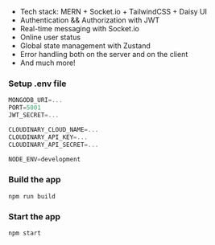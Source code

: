 - Tech stack: MERN + Socket.io + TailwindCSS + Daisy UI
- Authentication && Authorization with JWT
- Real-time messaging with Socket.io
- Online user status
- Global state management with Zustand
- Error handling both on the server and on the client
- And much more!

### Setup .env file

```js
MONGODB_URI=...
PORT=5001
JWT_SECRET=...

CLOUDINARY_CLOUD_NAME=...
CLOUDINARY_API_KEY=...
CLOUDINARY_API_SECRET=...

NODE_ENV=development
```

### Build the app

```shell
npm run build
```

### Start the app

```shell
npm start
```
